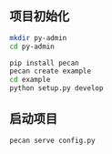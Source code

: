 ## 项目初始化
```bash
mkdir py-admin
cd py-admin

pip install pecan
pecan create example
cd example
python setup.py develop
```

## 启动项目
```bash
pecan serve config.py
```

